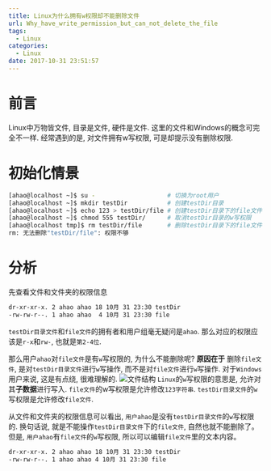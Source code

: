 ```yaml
---
title: Linux为什么拥有w权限却不能删除文件
url: Why_have_write_permission_but_can_not_delete_the_file
tags:
  - Linux
categories:
  - Linux
date: 2017-10-31 23:51:57
---
```

# 前言
Linux中万物皆文件, 目录是文件, 硬件是文件.
这里的文件和Windows的概念可完全不一样.
经常遇到的是, 对文件拥有w写权限, 可是却提示没有删除权限.
<!-- more -->

# 初始化情景
```sh
[ahao@localhost ~]$ su -                    # 切换为root用户
[ahao@localhost ~]$ mkdir testDir           # 创建testDir目录
[ahao@localhost ~]$ echo 123 > testDir/file # 创建testDir目录下的file文件
[ahao@localhost ~]$ chmod 555 testDir/      # 取消testDir目录的w写权限
[ahao@localhost tmp]$ rm testDir/file       # 删除testDir目录下的file文件, 失败
rm: 无法删除"testDir/file": 权限不够
```

# 分析
先查看文件和文件夹的权限信息
```sh
dr-xr-xr-x. 2 ahao ahao 18 10月 31 23:30 testDir
-rw-rw-r--. 1 ahao ahao  4 10月 31 23:30 file
```
`testDir目录文件`和`file文件`的拥有者和用户组毫无疑问是`ahao`.
那么对应的权限应该是`r-x`和`rw-`, 也就是`第2-4位`.

那么用户`ahao`对`file文件`是有`w`写权限的, 为什么不能删除呢?
**原因在于**
删除`file文件`, 是对`testDir目录文件`进行`w`写操作, 而不是对`file文件`进行`w`写操作.
对于`Windows`用户来说, 这是有点绕, 很难理解的.
![文件结构](https://yuml.me/diagram/nofunky/class/[testDir目录文件]->[file文件],[file文件]->[123字符串])
`Linux`的`w`写权限的意思是, 允许对其**子数据**进行写入.
`file文件`的w写权限是允许修改`123字符串`.
`testDir目录文件`的`w`写权限是允许修改`file文件`.

从文件和文件夹的权限信息可以看出, 
`用户ahao`是没有`testDir目录文件`的`w`写权限的.
换句话说, 就是不能操作`testDir目录文件`下的`file文件`, 自然也就不能删除了。
但是, `用户ahao`有`file文件`的`w`写权限, 所以可以编辑`file文件`里的文本内容。
```sh
dr-xr-xr-x. 2 ahao ahao 18 10月 31 23:30 testDir
-rw-rw-r--. 1 ahao ahao 4 10月 31 23:30 file
```

